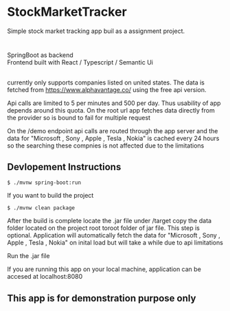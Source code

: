 # StockMarketTracker
Simple stock market tracking app buil as a assignment project.

#
 SpringBoot as backend  
 Frontend built with React / Typescript / Semantic Ui 
 
##

currently only supports companies listed on united states.
The data is fetched from https://www.alphavantage.co/ using the free api version. 

Api calls are limited to 5 per minutes and 500 per day. Thus usability of app depends around this quota. On the root url app fetches data directly from the provider so is bound to fail for multiple request 

On the /demo endpoint api calls are routed through the app server and the data for "Microsoft , Sony , Apple , Tesla , Nokia" is cached every 24 hours so the searching these compnies is not affected due to the limitations

## Devlopement Instructions 
    $ ./mvnw spring-boot:run 

If you want to build the project 

    $ ./mvnw clean package

After the build is complete locate the .jar file under /target
copy the data folder located on the project root toroot folder of jar file.
This step is optional. Application will automatically fetch the data for "Microsoft , Sony , Apple , Tesla , Nokia" on inital load but will take a while due to api limitations 

Run the .jar file

If you are running this app on your local machine, application can be accesed at localhost:8080 


## This app is for demonstration purpose only
